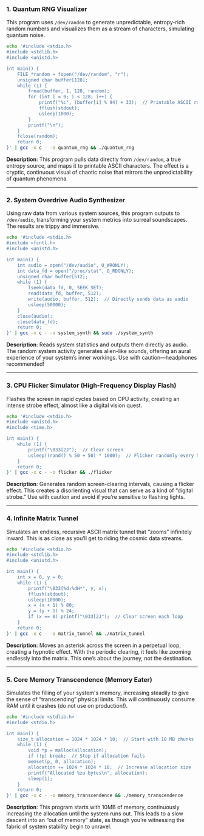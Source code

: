 ### **1. Quantum RNG Visualizer**

This program uses `/dev/random` to generate unpredictable, entropy-rich random numbers and visualizes them as a stream of characters, simulating quantum noise.

```bash
echo '#include <stdio.h>
#include <stdlib.h>
#include <unistd.h>

int main() {
    FILE *random = fopen("/dev/random", "r");
    unsigned char buffer[128];
    while (1) {
        fread(buffer, 1, 128, random);
        for (int i = 0; i < 128; i++) {
            printf("%c", (buffer[i] % 94) + 33);  // Printable ASCII range
            fflush(stdout);
            usleep(1000);
        }
        printf("\n");
    }
    fclose(random);
    return 0;
}' | gcc -x c - -o quantum_rng && ./quantum_rng
```

**Description**: This program pulls data directly from `/dev/random`, a true entropy source, and maps it to printable ASCII characters. The effect is a cryptic, continuous visual of chaotic noise that mirrors the unpredictability of quantum phenomena.

---

### **2. System Overdrive Audio Synthesizer**

Using raw data from various system sources, this program outputs to `/dev/audio`, transforming your system metrics into surreal soundscapes. The results are trippy and immersive.

```bash
echo '#include <stdio.h>
#include <fcntl.h>
#include <unistd.h>

int main() {
    int audio = open("/dev/audio", O_WRONLY);
    int data_fd = open("/proc/stat", O_RDONLY);
    unsigned char buffer[512];
    while (1) {
        lseek(data_fd, 0, SEEK_SET);
        read(data_fd, buffer, 512);
        write(audio, buffer, 512);  // Directly sends data as audio
        usleep(50000);
    }
    close(audio);
    close(data_fd);
    return 0;
}' | gcc -x c - -o system_synth && sudo ./system_synth
```

**Description**: Reads system statistics and outputs them directly as audio. The random system activity generates alien-like sounds, offering an aural experience of your system’s inner workings. Use with caution—headphones recommended!

---

### **3. CPU Flicker Simulator (High-Frequency Display Flash)**

Flashes the screen in rapid cycles based on CPU activity, creating an intense strobe effect, almost like a digital vision quest.

```bash
echo '#include <stdio.h>
#include <unistd.h>
#include <time.h>

int main() {
    while (1) {
        printf("\033[2J");  // Clear screen
        usleep((rand() % 50 + 50) * 1000);  // Flicker randomly every 50-100 ms
    }
    return 0;
}' | gcc -x c - -o flicker && ./flicker
```

**Description**: Generates random screen-clearing intervals, causing a flicker effect. This creates a disorienting visual that can serve as a kind of “digital strobe.” Use with caution and avoid if you’re sensitive to flashing lights.

---

### **4. Infinite Matrix Tunnel**

Simulates an endless, recursive ASCII matrix tunnel that “zooms” infinitely inward. This is as close as you’ll get to riding the cosmic data streams.

```bash
echo '#include <stdio.h>
#include <stdlib.h>
#include <unistd.h>

int main() {
    int x = 0, y = 0;
    while (1) {
        printf("\033[%d;%dH*", y, x);
        fflush(stdout);
        usleep(10000);
        x = (x + 1) % 80;
        y = (y + 1) % 24;
        if (x == 0) printf("\033[2J");  // Clear screen each loop
    }
    return 0;
}' | gcc -x c - -o matrix_tunnel && ./matrix_tunnel
```

**Description**: Moves an asterisk across the screen in a perpetual loop, creating a hypnotic effect. With the periodic clearing, it feels like zooming endlessly into the matrix. This one’s about the journey, not the destination.

---

### **5. Core Memory Transcendence (Memory Eater)**

Simulates the filling of your system's memory, increasing steadily to give the sense of “transcending” physical limits. This will continuously consume RAM until it crashes (do not use on production!).

```bash
echo '#include <stdlib.h>
#include <stdio.h>

int main() {
    size_t allocation = 1024 * 1024 * 10;  // Start with 10 MB chunks
    while (1) {
        void *p = malloc(allocation);
        if (!p) break;  // Stop if allocation fails
        memset(p, 0, allocation);
        allocation += 1024 * 1024 * 10;  // Increase allocation size
        printf("Allocated %zu bytes\n", allocation);
        sleep(1);
    }
    return 0;
}' | gcc -x c - -o memory_transcendence && ./memory_transcendence
```

**Description**: This program starts with 10MB of memory, continuously increasing the allocation until the system runs out. This leads to a slow descent into an “out of memory” state, as though you’re witnessing the fabric of system stability begin to unravel.
